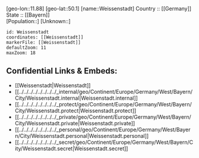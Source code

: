 ﻿---
location: [50.1,11.88] 
mapzoom: [7,12] 
mapmarker: city 
type: City
tags:
- geo/City


SpocWebEntityId: 35517
isDeleted: false
confidential: public

---
[geo-lon::11.88] 
[geo-lat::50.1] 
[name::Weissenstadt] 
Country :: [[Germany]]  
State :: [[Bayern]]  
[Population::] 
[Unknown::] 


```leaflet
id: Weissenstadt
coordinates: [[Weissenstadt]] 
markerFile: [[Weissenstadt]] 
defaultZoom: 11 
maxZoom: 18
```


## Confidential Links & Embeds: 
- [[Weissenstadt|Weissenstadt]]  
- [[../../../../../../../../_internal/geo/Continent/Europe/Germany/West/Bayern/City/Weissenstadt.internal|Weissenstadt.internal]] 
- [[../../../../../../../../_protect/geo/Continent/Europe/Germany/West/Bayern/City/Weissenstadt.protect|Weissenstadt.protect]] 
- [[../../../../../../../../_private/geo/Continent/Europe/Germany/West/Bayern/City/Weissenstadt.private|Weissenstadt.private]] 
- [[../../../../../../../../_personal/geo/Continent/Europe/Germany/West/Bayern/City/Weissenstadt.personal|Weissenstadt.personal]] 
- [[../../../../../../../../_secret/geo/Continent/Europe/Germany/West/Bayern/City/Weissenstadt.secret|Weissenstadt.secret]] 

